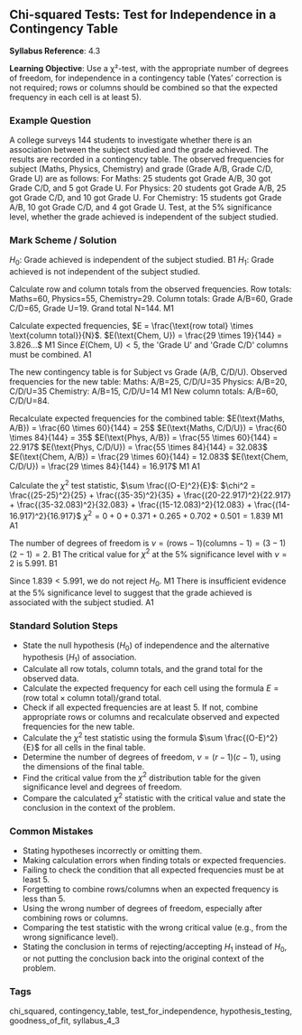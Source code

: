 ## Chi-squared Tests: Test for Independence in a Contingency Table

**Syllabus Reference**: 4.3

**Learning Objective**: Use a χ²-test, with the appropriate number of degrees of freedom, for independence in a contingency table (Yates’ correction is not required; rows or columns should be combined so that the expected frequency in each cell is at least 5).

### Example Question
A college surveys 144 students to investigate whether there is an association between the subject studied and the grade achieved. The results are recorded in a contingency table.
The observed frequencies for subject (Maths, Physics, Chemistry) and grade (Grade A/B, Grade C/D, Grade U) are as follows:
For Maths: 25 students got Grade A/B, 30 got Grade C/D, and 5 got Grade U.
For Physics: 20 students got Grade A/B, 25 got Grade C/D, and 10 got Grade U.
For Chemistry: 15 students got Grade A/B, 10 got Grade C/D, and 4 got Grade U.
Test, at the 5% significance level, whether the grade achieved is independent of the subject studied.

### Mark Scheme / Solution
$H_0$: Grade achieved is independent of the subject studied. B1
$H_1$: Grade achieved is not independent of the subject studied.

Calculate row and column totals from the observed frequencies.
Row totals: Maths=60, Physics=55, Chemistry=29.
Column totals: Grade A/B=60, Grade C/D=65, Grade U=19.
Grand total N=144. M1

Calculate expected frequencies, $E = \frac{\text{row total} \times \text{column total}}{N}$.
$E(\text{Chem, U}) = \frac{29 \times 19}{144} = 3.826...$ M1
Since $E(\text{Chem, U}) < 5$, the 'Grade U' and 'Grade C/D' columns must be combined. A1

The new contingency table is for Subject vs Grade (A/B, C/D/U).
Observed frequencies for the new table:
Maths: A/B=25, C/D/U=35
Physics: A/B=20, C/D/U=35
Chemistry: A/B=15, C/D/U=14 M1
New column totals: A/B=60, C/D/U=84.

Recalculate expected frequencies for the combined table:
$E(\text{Maths, A/B}) = \frac{60 \times 60}{144} = 25$
$E(\text{Maths, C/D/U}) = \frac{60 \times 84}{144} = 35$
$E(\text{Phys, A/B}) = \frac{55 \times 60}{144} = 22.917$
$E(\text{Phys, C/D/U}) = \frac{55 \times 84}{144} = 32.083$
$E(\text{Chem, A/B}) = \frac{29 \times 60}{144} = 12.083$
$E(\text{Chem, C/D/U}) = \frac{29 \times 84}{144} = 16.917$ M1 A1

Calculate the $\chi^2$ test statistic, $\sum \frac{(O-E)^2}{E}$:
$\chi^2 = \frac{(25-25)^2}{25} + \frac{(35-35)^2}{35} + \frac{(20-22.917)^2}{22.917} + \frac{(35-32.083)^2}{32.083} + \frac{(15-12.083)^2}{12.083} + \frac{(14-16.917)^2}{16.917}$
$\chi^2 = 0 + 0 + 0.371 + 0.265 + 0.702 + 0.501 = 1.839$ M1 A1

The number of degrees of freedom is $\nu = (\text{rows}-1)(\text{columns}-1) = (3-1)(2-1) = 2$. B1
The critical value for $\chi^2$ at the 5% significance level with $\nu=2$ is 5.991. B1

Since $1.839 < 5.991$, we do not reject $H_0$. M1
There is insufficient evidence at the 5% significance level to suggest that the grade achieved is associated with the subject studied. A1

### Standard Solution Steps
- State the null hypothesis ($H_0$) of independence and the alternative hypothesis ($H_1$) of association.
- Calculate all row totals, column totals, and the grand total for the observed data.
- Calculate the expected frequency for each cell using the formula $E = (\text{row total} \times \text{column total}) / \text{grand total}$.
- Check if all expected frequencies are at least 5. If not, combine appropriate rows or columns and recalculate observed and expected frequencies for the new table.
- Calculate the $\chi^2$ test statistic using the formula $\sum \frac{(O-E)^2}{E}$ for all cells in the final table.
- Determine the number of degrees of freedom, $\nu = (r-1)(c-1)$, using the dimensions of the final table.
- Find the critical value from the $\chi^2$ distribution table for the given significance level and degrees of freedom.
- Compare the calculated $\chi^2$ statistic with the critical value and state the conclusion in the context of the problem.

### Common Mistakes
- Stating hypotheses incorrectly or omitting them.
- Making calculation errors when finding totals or expected frequencies.
- Failing to check the condition that all expected frequencies must be at least 5.
- Forgetting to combine rows/columns when an expected frequency is less than 5.
- Using the wrong number of degrees of freedom, especially after combining rows or columns.
- Comparing the test statistic with the wrong critical value (e.g., from the wrong significance level).
- Stating the conclusion in terms of rejecting/accepting $H_1$ instead of $H_0$, or not putting the conclusion back into the original context of the problem.

### Tags
chi_squared, contingency_table, test_for_independence, hypothesis_testing, goodness_of_fit, syllabus_4_3
